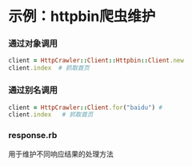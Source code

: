 # 示例：httpbin爬虫维护


### 通过对象调用

```ruby
client = HttpCrawler::Client::Httpbin::Client.new
client.index  # 抓取首页
```

### 通过别名调用
```ruby
client = HttpCrawler::Client.for("baidu") # 
client.index   # 抓取首页
```


### response.rb
用于维护不同响应结果的处理方法